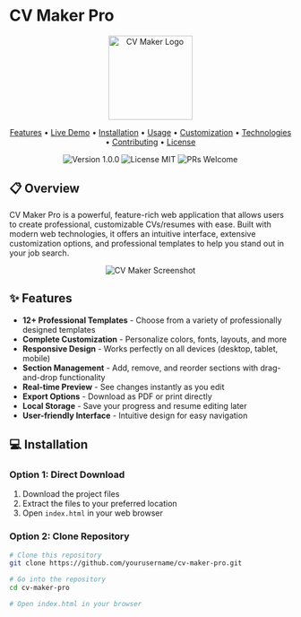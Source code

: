# CV Maker Pro

<p align="center">
  <img src="https://via.placeholder.com/150x150?text=CV+Maker" alt="CV Maker Logo" width="150" height="150">
</p>

<p align="center">
  <a href="#features">Features</a> •
  <a href="#demo">Live Demo</a> •
  <a href="#installation">Installation</a> •
  <a href="#usage">Usage</a> •
  <a href="#customization">Customization</a> •
  <a href="#technologies">Technologies</a> •
  <a href="#contributing">Contributing</a> •
  <a href="#license">License</a>
</p>

<p align="center">
  <img src="https://img.shields.io/badge/version-1.0.0-blue.svg" alt="Version 1.0.0">
  <img src="https://img.shields.io/badge/license-MIT-green.svg" alt="License MIT">
  <img src="https://img.shields.io/badge/PRs-welcome-brightgreen.svg" alt="PRs Welcome">
</p>

## 📋 Overview

CV Maker Pro is a powerful, feature-rich web application that allows users to create professional, customizable CVs/resumes with ease. Built with modern web technologies, it offers an intuitive interface, extensive customization options, and professional templates to help you stand out in your job search.

<p align="center">
  <img src="https://via.placeholder.com/800x400?text=CV+Maker+Screenshot" alt="CV Maker Screenshot">
</p>

## ✨ Features

- **12+ Professional Templates** - Choose from a variety of professionally designed templates
- **Complete Customization** - Personalize colors, fonts, layouts, and more
- **Responsive Design** - Works perfectly on all devices (desktop, tablet, mobile)
- **Section Management** - Add, remove, and reorder sections with drag-and-drop functionality
- **Real-time Preview** - See changes instantly as you edit
- **Export Options** - Download as PDF or print directly
- **Local Storage** - Save your progress and resume editing later
- **User-friendly Interface** - Intuitive design for easy navigation

## 💻 Installation

### Option 1: Direct Download

1. Download the project files
2. Extract the files to your preferred location
3. Open `index.html` in your web browser

### Option 2: Clone Repository

```bash
# Clone this repository
git clone https://github.com/yourusername/cv-maker-pro.git

# Go into the repository
cd cv-maker-pro

# Open index.html in your browser

